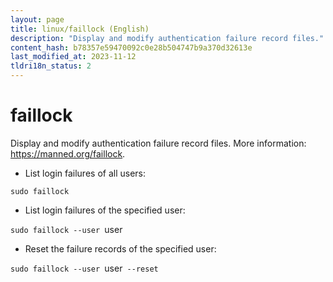 ```yaml
---
layout: page
title: linux/faillock (English)
description: "Display and modify authentication failure record files."
content_hash: b78357e59470092c0e28b504747b9a370d32613e
last_modified_at: 2023-11-12
tldri18n_status: 2
---
```

# faillock

Display and modify authentication failure record files.
More information: <https://manned.org/faillock>.

- List login failures of all users:

`sudo faillock`

- List login failures of the specified user:

`sudo faillock --user `<span class="tldr-var badge badge-pill bg-dark-lm bg-white-dm text-white-lm text-dark-dm font-weight-bold">user</span>

- Reset the failure records of the specified user:

`sudo faillock --user `<span class="tldr-var badge badge-pill bg-dark-lm bg-white-dm text-white-lm text-dark-dm font-weight-bold">user</span>` --reset`
